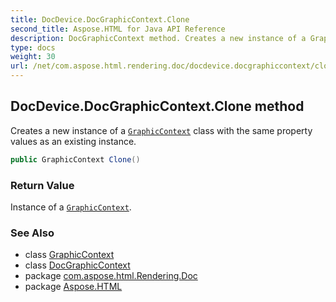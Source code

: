 ```yaml
---
title: DocDevice.DocGraphicContext.Clone
second_title: Aspose.HTML for Java API Reference
description: DocGraphicContext method. Creates a new instance of a GraphicContext class with the same property values as an existing instance
type: docs
weight: 30
url: /net/com.aspose.html.rendering.doc/docdevice.docgraphiccontext/clone/
---
```

## DocDevice.DocGraphicContext.Clone method

Creates a new instance of a [`GraphicContext`](../../../com.aspose.html.rendering/graphiccontext/) class with the same property values as an existing instance.

```java
public GraphicContext Clone()
```

### Return Value

Instance of a [`GraphicContext`](../../../com.aspose.html.rendering/graphiccontext/).

### See Also

* class [GraphicContext](../../../com.aspose.html.rendering/graphiccontext/)
* class [DocGraphicContext](../)
* package [com.aspose.html.Rendering.Doc](../../docdevice.docgraphiccontext/)
* package [Aspose.HTML](../../../)
